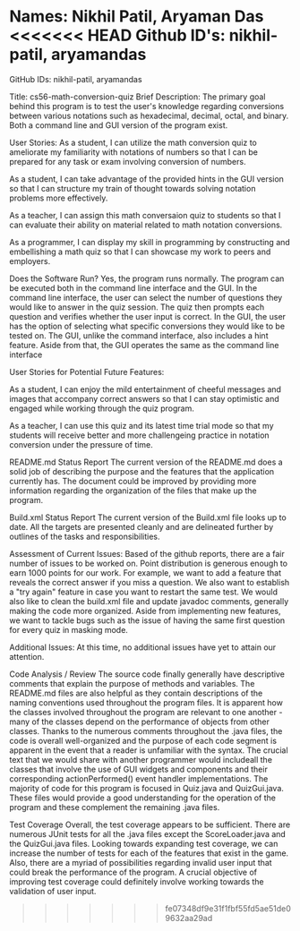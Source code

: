 Names: Nikhil Patil, Aryaman Das
<<<<<<< HEAD
Github ID's: nikhil-patil, aryamandas
=======
GitHub IDs: nikhil-patil, aryamandas

Title: cs56-math-conversion-quiz
Brief Description: The primary goal behind this program is to test the user's knowledge regarding conversions between various notations such as hexadecimal, decimal, octal, and binary. Both a command line and GUI version of the program exist.

User Stories:
As a student, I can utilize the math conversion quiz to ameliorate my familiarity with notations of numbers so that I can be prepared for any task or exam involving conversion of numbers.

As a student, I can take advantage of the provided hints in the GUI version so that I can structure my train of thought towards solving notation problems more effectively.

As a teacher, I can assign this math conversaion quiz to students so that I can evaluate their ability on material related to math notation conversions.

As a programmer, I can display my skill in programming by constructing and embellishing a math quiz so that I can showcase my work to peers and employers.


Does the Software Run?
Yes, the program runs normally. The program can be executed both in the command line interface and the GUI. In the command line interface, the user can select the number of questions they would like to answer in the quiz session. The quiz then prompts each question and verifies whether the user input is correct. In the GUI, the user has the option of selecting what specific conversions they would like to be tested on. The GUI, unlike the command interface, also includes a hint feature. Aside from that, the GUI operates the same as the command line interface

User Stories for Potential Future Features:

As a student, I can enjoy the mild entertainment of cheeful messages and images that accompany correct answers so that I can stay optimistic and engaged while working through the quiz program.

As a teacher, I can  use this quiz and its latest time trial mode so that my students will receive better and more challengeing  practice in notation conversion under the pressure of time.

README.md Status Report
The current version of the README.md does a solid job of describing the purpose and the features that the application currently has. The document could be improved by providing more information regarding the organization of the files that make up the program.

Build.xml Status Report
The current version of the Build.xml file looks up to date. All the targets are presented cleanly and are delineated further by outlines of the tasks and responsibilities.

Assessment of Current Issues:
Based of the github reports, there are a fair number of issues to be worked on. Point distribution is generous enough to earn 1000 points for our work. For example, we want to add a feature that reveals the correct answer if you miss a question. We also want to establish a "try again" feature in case you want to restart the same test. We would also like to clean the build.xml file and update javadoc comments, generally making the code more organized. Aside from implementing new features, we want to tackle bugs such as the issue of having the same first question for every quiz in masking mode.

Additional Issues:
At this time, no additional issues have yet to attain our attention.

Code Analysis / Review
The source code finally generally have descriptive comments that explain the purpose of methods and variables. The README.md files are also helpful as they contain descriptions of the naming conventions used throughout the program files. It is apparent how the classes involved throughout the program are relevant to one another - many of the classes depend on the performance of objects from other classes. Thanks to the numerous comments throughout the .java files, the code is overall well-organized and the purpose of each code segment is apparent in the event that a reader is unfamiliar with the syntax. The crucial text that we would share with another programmer would includeall the classes that involve the use of GUI widgets and components and their corresponding actionPerformed() event handler implementations. The majority of code for this program is focused in Quiz.java and QuizGui.java. These files would provide a good understanding for the operation of the program and these complement the remaining .java files.

Test Coverage
Overall, the test coverage appears to be sufficient. There are numerous JUnit tests for all the .java files except the ScoreLoader.java and the QuizGui.java files. Looking towards expanding test coverage, we can increase the number of tests for each of the features that exist in the game. Also, there are a myriad of possibilities regarding invalid user input that could break the performance of the program. A crucial objective of improving test coverage could definitely involve working towards the validation of user input.  

>>>>>>> fe07348df9e31f1fbf55fd5ae51de09632aa29ad

